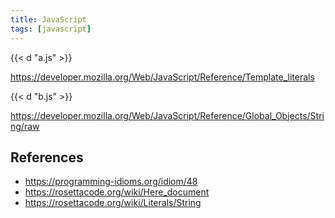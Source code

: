 ```yaml
---
title: JavaScript
tags: [javascript]
---
```


{{< d "a.js" >}}

<https://developer.mozilla.org/Web/JavaScript/Reference/Template_literals>

{{< d "b.js" >}}

<https://developer.mozilla.org/Web/JavaScript/Reference/Global_Objects/String/raw>

## References

- <https://programming-idioms.org/idiom/48>
- <https://rosettacode.org/wiki/Here_document>
- <https://rosettacode.org/wiki/Literals/String>
